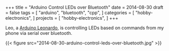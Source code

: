 +++
title = "Arduino Control LEDs over Bluetooth"
date = 2014-08-30
draft = false
tags = [
  "arduino",
  "bluetooth",
  "cpp",
]
categories = [
  "hobby-electronics",
]
projects = [
  "hobby-electronics",
]
+++

Leo, a [Arduino Leonardo](https://store.arduino.cc/usa/arduino-leonardo-with-headers),
is controlling LEDs based on commands from my phone via serial over bluetooth.

{{< figure src="2014-08-30-arduino-control-leds-over-bluetooth.jpg" >}}

